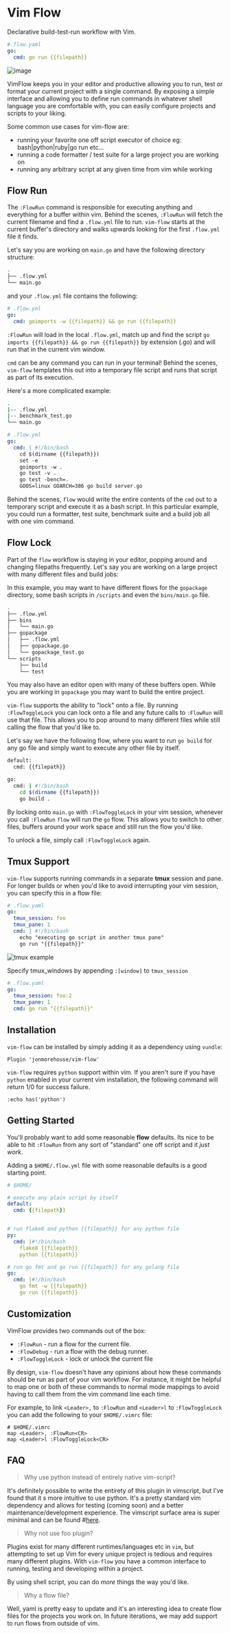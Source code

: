 # Vim Flow

Declarative build-test-run workflow with Vim.

```yaml
#.flow.yaml
go:
  cmd: go run {{filepath}}
```

![image](https://cdn.pbrd.co/images/VD58yLW.gif)

VimFlow keeps you in your editor and productive allowing you to run, test or format your current project with a single command. By exposing a simple interface and allowing you to define run commands in whatever shell language you are comfortable with, you can easily configure projects and scripts to your liking.

Some common use cases for vim-flow are:

- running your favorite one off script executor of choice eg: bash|python|ruby|go run etc...
- running a code formatter / test suite for a large project you are working on
- running any arbitrary script at any given time from vim while working

## Flow Run

The `:FlowRun` command is responsible for executing anything and everything for a buffer within vim. Behind the scenes, `:FlowRun` will fetch the current filename and find a `.flow.yml` file to run. `vim-flow` starts at the current buffer's directory and walks upwards looking for the first `.flow.yml` file it finds.

Let's say you are working on `main.go` and have the following directory structure:

```bash
.
├── .flow.yml
└── main.go
```

and your `.flow.yml` file contains the following:

```yaml
# .flow.yml
go:
  cmd: goimports -w {{filepath}} && go run {{filepath}}
```

`:FlowRun` will load in the local `.flow.yml`, match up and find the script `go imports {{filepath}} && go run {{filepath}}` by extension (.go) and will run that in the current vim window.

`cmd` can be any command you can run in your terminal! Behind the scenes, `vim-flow` templates this out into a temporary file script and runs that script as part of its execution.

Here's a more complicated example:

```bash
.
|-- .flow.yml
|-- benchmark_test.go
└── main.go
```

```yaml
# .flow.yml
go:
  cmd: | #!/bin/bash
    cd $(dirname {{filepath}})
    set -e
    goimports -w .
    go test -v .
    go test -bench=.
    GOOS=linux GOARCH=386 go build server.go
```

Behind the scenes, `flow` would write the entire contents of the `cmd` out to a temporary script and execute it as a bash script. In this particular example, you could run a formatter, test suite, benchmark suite and a build job all with one vim command.

## Flow Lock

Part of the `flow` workflow is staying in your editor, popping around and changing filepaths frequently. Let's say you are working on a large project with many different files and build jobs:

In this example, you may want to have different flows for the `gopackage` directory, some bash scripts in `/scripts` and even the `bins/main.go` file.

```bash
.
├── .flow.yml
├── bins
│   └── main.go
├── gopackage
│   ├── .flow.yml
│   ├── gopackage.go
│   └── gopackage_test.go
└── scripts
    ├── build
    └── test

```

You may also have an editor open with many of these buffers open. While you are working in `gopackage` you may want to build the entire project.

`vim-flow` supports the ability to "lock" onto a file. By running `:FlowToggleLock` you can lock onto a file and any future calls to `:FlowRun` will use that file. This allows you to pop around to many different files while still calling the flow that you'd like to.

Let's say we have the following flow, where you want to run `go build` for any go file and simply want to execute any other file by itself.

```bash
default:
  cmd: {{filepath}}

go:
  cmd: | #!/bin/bash
    cd $(dirname {{filepath}})
    go build .

```

By locking onto `main.go` with `:FlowToggleLock` in your vim session, whenever you call `:FlowRun` `flow` will run the `go` flow. This allows you to switch to other files, buffers around your work space and still run the flow you'd like.

To unlock a file, simply call `:FlowToggleLock` again.

## Tmux Support

`vim-flow` supports running commands in a separate **tmux** session and pane. For longer builds or when you'd like to avoid interrupting your vim session, you can specify this in a flow file:

```yaml
# .flow.yaml
go:
  tmux_session: foo
  tmux_pane: 1
  cmd: | #!/bin/bash
    echo "executing go script in another tmux pane"
    go run "{{filepath}}"
```

![tmux example](https://cdn.pbrd.co/images/VFLAzcF.gif)

Specify tmux_windows by appending `:[window]` to `tmux_session`

```yaml
# .flow.yaml
go:
  tmux_session: foo:2
  tmux_pane: 1
  cmd: go run "{{filepath}}"
```

## Installation

`vim-flow` can be installed by simply adding it as a dependency using `vundle`:

```vim
Plugin 'jonmorehouse/vim-flow'
```

`vim-flow` requires `python` support within vim. If you aren't sure if you have `python` enabled in your current vim installation, the following command will return 1/0 for success failure.

```vim
:echo has('python')
```

## Getting Started

You'll probably want to add some reasonable **flow** defaults. Its nice to be able to hit `:FlowRun` from any sort of "standard" one off script and it _just work_.

Adding a `$HOME/.flow.yml` file with some reasonable defaults is a good starting point.

```yaml
# $HOME/

# execute any plain script by itself
default:
  cmd: {{filepath}}


# run flake8 and python {{filepath}} for any python file
py:
  cmd: |#!/bin/bash
    flake8 {{filepath}}
    python {{filepath}}

# run go fmt and go run {{filepath}} for any golang file
go:
  cmd: |#!/bin/bash
    go fmt -w {{filepath}}
    go run {{filepath}}

```

## Customization

VimFlow provides two commands out of the box:

- `:FlowRun` - run a flow for the current file.
- `:FlowDebug` - run a flow with the debug runner.
- `:FlowToggleLock` - lock or unlock the current file

By design, `vim-flow` doesn't have any opinions about how these commands should be run as part of your vim workflow. For instance, it might be helpful to map one or both of these commands to normal mode mappings to avoid having to call them from the vim command line each time.

For example, to link `<Leader>,` to `:FlowRun` and `<Leader>l` to `:FlowToggleLock` you can add the following to your `$HOME/.vimrc` file:

```vim
# $HOME/.vimrc
map <Leader>, :FlowRun<CR>
map <Leader>l :FlowToggleLock<CR>
```

## FAQ

> Why use python instead of entirely native vim-script?

It's definitely possible to write the entirety of this plugin in vimscript, but I've found that it s more intuitive to use python. It's a pretty standard vim dependency and allows for testing (coming soon) and a better maintenance/development experience. The vimscript surface area is super minimal and can be found #[here](https://github.com/jonmorehouse/vim-flow/blob/master/plugin/vim-flow.vim).

> Why not use foo plugin?

Plugins exist for many different runtimes/languages etc in `vim`, but attempting to set up Vim for every unique project is tedious and requires many different plugins. With `vim-flow` you have a common interface to running, testing and developing within a project.

By using shell script, you can do _more_ things the way you'd like.

> Why a flow file?

Well, yaml is pretty easy to update and it's an interesting idea to create flow files for the projects you work on. In future iterations, we may add support to run flows from outside of vim.
